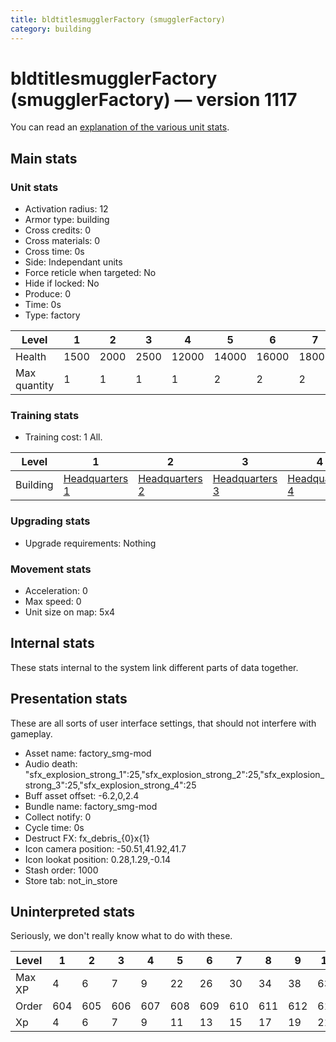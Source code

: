 ```yaml
---
title: bldtitlesmugglerFactory (smugglerFactory)
category: building
---
```


# bldtitlesmugglerFactory (smugglerFactory) — version 1117

You can read an [explanation  of the various unit stats](unitexplained.md).

## Main stats

### Unit stats

  * Activation radius: 12
  * Armor type: building
  * Cross credits: 0
  * Cross materials: 0
  * Cross time: 0s
  * Side: Independant units
  * Force reticle when targeted: No
  * Hide if locked: No
  * Produce: 0
  * Time: 0s
  * Type: factory

|Level       |1   |2   |3   |4    |5    |6    |7    |8    |9    |10   |
|------------|----|----|----|-----|-----|-----|-----|-----|-----|-----|
|Health      |1500|2000|2500|12000|14000|16000|18000|20000|22000|24000|
|Max quantity|1   |1   |1   |1    |2    |2    |2    |2    |2    |3    |


### Training stats

  * Training cost: 1 All.

|Level   |1                                |2                                |3                                |4                                |5                                |6                                |7                                |8                                |9                                |10                                |
|--------|---------------------------------|---------------------------------|---------------------------------|---------------------------------|---------------------------------|---------------------------------|---------------------------------|---------------------------------|---------------------------------|----------------------------------|
|Building|[Headquarters 1](smugglerHQ.html)|[Headquarters 2](smugglerHQ.html)|[Headquarters 3](smugglerHQ.html)|[Headquarters 4](smugglerHQ.html)|[Headquarters 5](smugglerHQ.html)|[Headquarters 6](smugglerHQ.html)|[Headquarters 7](smugglerHQ.html)|[Headquarters 8](smugglerHQ.html)|[Headquarters 9](smugglerHQ.html)|[Headquarters 10](smugglerHQ.html)|


### Upgrading stats

  * Upgrade requirements: Nothing

### Movement stats

  * Acceleration: 0
  * Max speed: 0
  * Unit size on map: 5x4

## Internal stats

These stats internal to the system link different parts of data together.


## Presentation stats

These are all sorts of user interface settings, that should not interfere with gameplay.

  * Asset name: factory_smg-mod
  * Audio death: "sfx_explosion_strong_1":25,"sfx_explosion_strong_2":25,"sfx_explosion_strong_3":25,"sfx_explosion_strong_4":25
  * Buff asset offset: -6.2,0,2.4
  * Bundle name: factory_smg-mod
  * Collect notify: 0
  * Cycle time: 0s
  * Destruct FX: fx_debris_{0}x{1}
  * Icon camera position: -50.51,41.92,41.7
  * Icon lookat position: 0.28,1.29,-0.14
  * Stash order: 1000
  * Store tab: not_in_store

## Uninterpreted stats

Seriously, we don't really know what to do with these.

|Level |1  |2  |3  |4  |5  |6  |7  |8  |9  |10 |
|------|---|---|---|---|---|---|---|---|---|---|
|Max XP|4  |6  |7  |9  |22 |26 |30 |34 |38 |63 |
|Order |604|605|606|607|608|609|610|611|612|613|
|Xp    |4  |6  |7  |9  |11 |13 |15 |17 |19 |21 |


